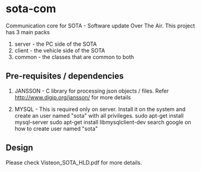 # sota-com
Communication core for SOTA - Software update Over The Air. This project has 3 main packs
1. server - the PC side of the SOTA
2. client - the vehicle side of the SOTA
3. common - the classes that are common to both


## Pre-requisites / dependencies

1. JANSSON - C library for processing json objects / files. Refer http://www.digip.org/jansson/ for more details

2. MYSQL - This is required only on server. Install it on the system and create an user named "sota" with all privileges. 
	sudo apt-get install mysql-server
	sudo apt-get install libmysqlclient-dev
	search google on how to create user named "sota"

## Design

Please check Visteon_SOTA_HLD.pdf for more details.
